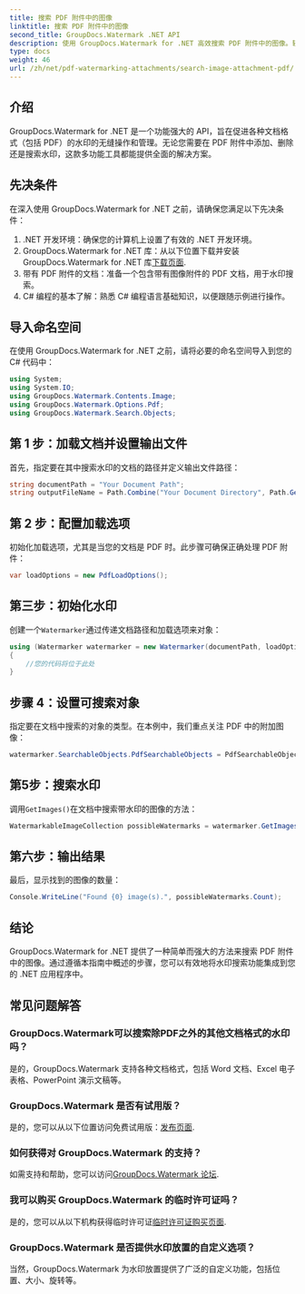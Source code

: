 ```yaml
---
title: 搜索 PDF 附件中的图像
linktitle: 搜索 PDF 附件中的图像
second_title: GroupDocs.Watermark .NET API
description: 使用 GroupDocs.Watermark for .NET 高效搜索 PDF 附件中的图像。轻松简化您的水印管理流程。
type: docs
weight: 46
url: /zh/net/pdf-watermarking-attachments/search-image-attachment-pdf/
---
```

## 介绍
GroupDocs.Watermark for .NET 是一个功能强大的 API，旨在促进各种文档格式（包括 PDF）的水印的无缝操作和管理。无论您需要在 PDF 附件中添加、删除还是搜索水印，这款多功能工具都能提供全面的解决方案。
## 先决条件
在深入使用 GroupDocs.Watermark for .NET 之前，请确保您满足以下先决条件：
1. .NET 开发环境：确保您的计算机上设置了有效的 .NET 开发环境。
2.  GroupDocs.Watermark for .NET 库：从以下位置下载并安装 GroupDocs.Watermark for .NET 库[下载页面](https://releases.groupdocs.com/Watermark/net/).
3. 带有 PDF 附件的文档：准备一个包含带有图像附件的 PDF 文档，用于水印搜索。
4. C# 编程的基本了解：熟悉 C# 编程语言基础知识，以便跟随示例进行操作。

## 导入命名空间
在使用 GroupDocs.Watermark for .NET 之前，请将必要的命名空间导入到您的 C# 代码中：
```csharp
using System;
using System.IO;
using GroupDocs.Watermark.Contents.Image;
using GroupDocs.Watermark.Options.Pdf;
using GroupDocs.Watermark.Search.Objects;
```
## 第 1 步：加载文档并设置输出文件
首先，指定要在其中搜索水印的文档的路径并定义输出文件路径：
```csharp
string documentPath = "Your Document Path";
string outputFileName = Path.Combine("Your Document Directory", Path.GetFileName(documentPath));
```
## 第 2 步：配置加载选项
初始化加载选项，尤其是当您的文档是 PDF 时。此步骤可确保正确处理 PDF 附件：
```csharp
var loadOptions = new PdfLoadOptions();
```
## 第三步：初始化水印
创建一个`Watermarker`通过传递文档路径和加载选项来对象：
```csharp
using (Watermarker watermarker = new Watermarker(documentPath, loadOptions))
{
    //您的代码将位于此处
}
```
## 步骤 4：设置可搜索对象
指定要在文档中搜索的对象的类型。在本例中，我们重点关注 PDF 中的附加图像：
```csharp
watermarker.SearchableObjects.PdfSearchableObjects = PdfSearchableObjects.AttachedImages;
```
## 第5步：搜索水印
调用`GetImages()`在文档中搜索带水印的图像的方法：
```csharp
WatermarkableImageCollection possibleWatermarks = watermarker.GetImages();
```
## 第六步：输出结果
最后，显示找到的图像的数量：
```csharp
Console.WriteLine("Found {0} image(s).", possibleWatermarks.Count);
```

## 结论
GroupDocs.Watermark for .NET 提供了一种简单而强大的方法来搜索 PDF 附件中的图像。通过遵循本指南中概述的步骤，您可以有效地将水印搜索功能集成到您的 .NET 应用程序中。
## 常见问题解答
### GroupDocs.Watermark可以搜索除PDF之外的其他文档格式的水印吗？
是的，GroupDocs.Watermark 支持各种文档格式，包括 Word 文档、Excel 电子表格、PowerPoint 演示文稿等。
### GroupDocs.Watermark 是否有试用版？
是的，您可以从以下位置访问免费试用版：[发布页面](https://releases.groupdocs.com/).
### 如何获得对 GroupDocs.Watermark 的支持？
如需支持和帮助，您可以访问[GroupDocs.Watermark 论坛](https://forum.groupdocs.com/c/watermark/19).
### 我可以购买 GroupDocs.Watermark 的临时许可证吗？
是的，您可以从以下机构获得临时许可证[临时许可证购买页面](https://purchase.groupdocs.com/temporary-license/).
### GroupDocs.Watermark 是否提供水印放置的自定义选项？
当然，GroupDocs.Watermark 为水印放置提供了广泛的自定义功能，包括位置、大小、旋转等。